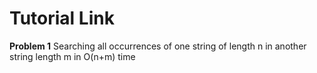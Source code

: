 # Tutorial Link

**Problem 1**
Searching all occurrences of one string of length n in another string length m in O(n+m) time

